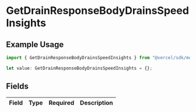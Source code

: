 # GetDrainResponseBodyDrainsSpeedInsights

## Example Usage

```typescript
import { GetDrainResponseBodyDrainsSpeedInsights } from "@vercel/sdk/models/getdrainop.js";

let value: GetDrainResponseBodyDrainsSpeedInsights = {};
```

## Fields

| Field       | Type        | Required    | Description |
| ----------- | ----------- | ----------- | ----------- |